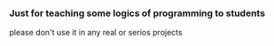 ### Just for teaching some logics of programming to students

please don't use it in any real or serios projects

